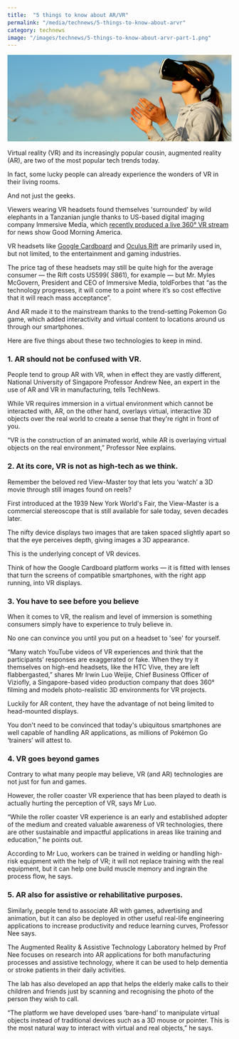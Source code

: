 ```yaml
---
title:  "5 things to know about AR/VR"
permalink: "/media/technews/5-things-to-know-about-arvr"
category: technews
image: "/images/technews/5-things-to-know-about-arvr-part-1.png"
---
```


![5 things to know about ar/vr](/images/technews/5-things-to-know-about-arvr-part-1.png)

Virtual reality (VR) and its increasingly popular cousin, augmented reality (AR), are two of the most popular tech trends today.

In fact, some lucky people can already experience the wonders of VR in their living rooms.

And not just the geeks.

Viewers wearing VR headsets found themselves 'surrounded' by wild elephants in a Tanzanian jungle thanks to US-based digital imaging company Immersive Media, which [recently produced a live 360° VR stream](https://www.engadget.com/2016/02/22/abc-good-morning-america-vr-safari/) for news show Good Morning America.

VR headsets like [Google Cardboard](https://vr.google.com/cardboard/) and [Oculus Rift](https://www.oculus.com/) are primarily used in, but not limited, to the entertainment and gaming industries.

The price tag of these headsets may still be quite high for the average consumer — the Rift costs US$599 (~S$861), for example — but Mr. Myles McGovern, President and CEO of Immersive Media, toldForbes that “as the technology progresses, it will come to a point where it’s so cost effective that it will reach mass acceptance”.

 And AR made it to the mainstream thanks to the trend-setting Pokemon Go game, which added interactivity and virtual content to locations around us through our smartphones.

Here are five things about these two technologies to keep in mind.

### **1. AR should not be confused with VR.**

People tend to group AR with VR, when in effect they are vastly different, National University of Singapore Professor Andrew Nee, an expert in the use of AR and VR in manufacturing, tells TechNews.

While VR requires immersion in a virtual environment which cannot be interacted with, AR, on the other hand, overlays virtual, interactive 3D objects over the real world to create a sense that they're right in front of you.

“VR is the construction of an animated world, while AR is overlaying virtual objects on the real environment,” Professor Nee explains. 

### **2. At its core, VR is not as high-tech as we think.**
Remember the beloved red View-Master toy that lets you ‘watch’ a 3D movie through still images found  on reels?

First introduced at the 1939 New York World's Fair, the View-Master is a commercial stereoscope that is still available for sale today, seven decades later. 

The nifty device displays two images that are taken spaced slightly apart so that the eye perceives depth, giving images a 3D appearance. 

This is the underlying concept of VR devices.

Think of how the Google Cardboard platform works — it is fitted with lenses that turn the screens of compatible smartphones, with the right app running, into VR displays.

### **3. You have to see before you believe**
When it comes to VR, the realism and level of immersion is something consumers simply have to experience to truly believe in.

No one can convince you until you put on a headset to 'see' for yourself.

“Many watch YouTube videos of VR experiences and think that the participants’ responses are exaggerated or fake. When they try it themselves on high-end headsets, like the HTC Vive, they are left flabbergasted,” shares Mr Irwin Luo Weijie, Chief Business Officer of Viziofly, a Singapore-based video production company that does 360° filming and models photo-realistic 3D environments for VR projects.

Luckily for AR content, they have the advantage of not being limited to head-mounted displays.

You don't need to be convinced that today's ubiquitous smartphones are well capable of handling AR applications, as millions of Pokémon Go ‘trainers’ will attest to.

### **4.  VR goes beyond games**
Contrary to what many people may believe, VR (and AR) technologies are not just for fun and games.

However, the roller coaster VR experience that has been played to death is actually hurting the perception of VR, says Mr Luo.

“While the roller coaster VR experience is an early and established adopter of the medium and created valuable awareness of VR technologies, there are other sustainable and impactful applications in areas like training and education,” he points out.

According to Mr Luo, workers can be trained in welding or handling high-risk equipment with the help of VR; it will not replace training with the real equipment, but it can help one build muscle memory and ingrain the process flow, he says.

### **5. AR also for assistive or rehabilitative purposes.**
Similarly, people tend to associate AR with games, advertising and animation, but it can also be deployed in other useful real-life engineering applications to increase productivity and reduce learning curves, Professor Nee says.

The Augmented Reality & Assistive Technology Laboratory helmed by Prof Nee focuses on research into AR applications for both manufacturing processes and assistive technology, where it can be used to help dementia or stroke patients in their daily activities.

The lab has also developed an app that helps the elderly make calls to their children and friends just by scanning and recognising the photo of the person they wish to call.

“The platform we have developed uses ‘bare-hand’ to manipulate virtual objects instead of traditional devices such as a 3D mouse or pointer. This is the most natural way to interact with virtual and real objects,” he says. 
